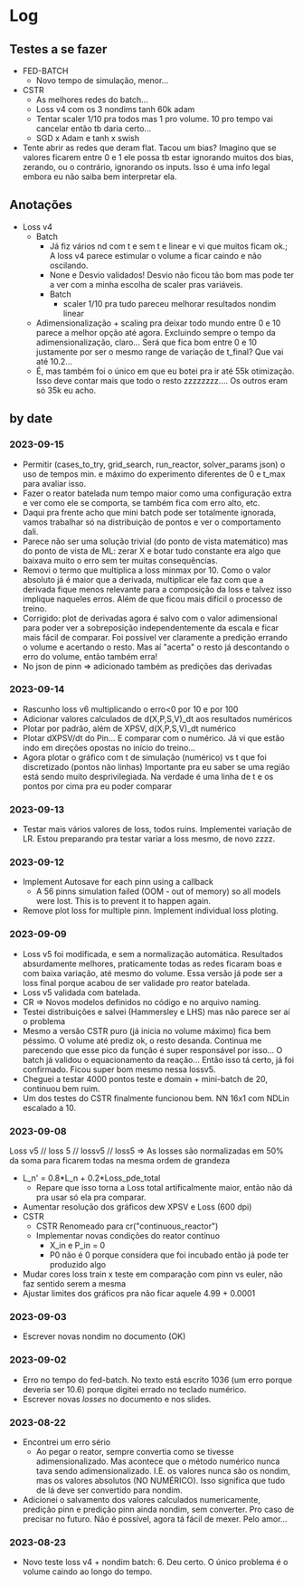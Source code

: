 # Log

## Testes a se fazer

- FED-BATCH
  - Novo tempo de simulação, menor...
- CSTR
  - As melhores redes do batch...
  - Loss v4 com os 3 nondims tanh 60k adam
  - Tentar scaler 1/10 pra todos mas 1 pro volume. 10 pro tempo vai cancelar então tb daria certo...
  - SGD x Adam e tanh x swish
- Tente abrir as redes que deram flat. Tacou um bias? Imagino que se valores ficarem entre 0 e 1 ele possa tb estar ignorando muitos dos bias, zerando, ou o contrário, ignorando os inputs. Isso é uma info legal embora eu não saiba bem interpretar ela.


## Anotações
- Loss v4
  - Batch
    - Já fiz vários nd com t e sem t e linear e vi que muitos ficam ok.; A loss v4 parece estimular o volume a ficar caindo e não oscilando.
    - None e Desvio validados! Desvio não ficou tão bom mas pode ter a ver com a minha escolha de scaler pras variáveis.
    - Batch
      - scaler 1/10 pra tudo pareceu melhorar resultados nondim linear
  - Adimensionalização + scaling pra deixar todo mundo entre 0 e 10 parece a melhor opção até agora. Excluindo sempre o tempo da adimensionalização, claro... Será que fica bom entre 0 e 10 justamente por ser o mesmo range de variação de t_final? Que vai até 10.2...
  - É, mas também foi o único em que eu botei pra ir até 55k otimização. Isso deve contar mais que todo o resto zzzzzzzz.... Os outros eram só 35k eu acho.


## by date

### 2023-09-15

- Permitir (cases_to_try, grid_search, run_reactor, solver_params json) o uso de tempos min. e máximo do experimento diferentes de 0 e t_max para avaliar isso.
- Fazer o reator batelada num tempo maior como uma configuração extra e ver como ele se comporta, se também fica com erro alto, etc.
- Daqui pra frente acho que mini batch pode ser totalmente ignorada, vamos trabalhar só na distribuição de pontos e ver o comportamento dali.
- Parece não ser uma solução trivial (do ponto de vista matemático) mas do ponto de vista de ML: zerar X e botar tudo constante era algo que baixava muito o erro sem ter muitas consequências. 
- Removi o termo que multiplica a loss minmax  por 10. Como o valor absoluto já é maior que a derivada, multiplicar ele faz com que a derivada fique menos relevante para a composição da loss e talvez isso implique naqueles erros. Além de que ficou mais difícil o processo de treino.
- Corrigido: plot de derivadas agora é salvo com o valor adimensional para poder ver a sobreposição independentemente da escala e ficar mais fácil de comparar. Foi possível ver claramente a predição errando o volume e acertando o resto. Mas aí "acerta" o resto já descontando o erro do volume, então também erra!
- No json de pinn => adicionado também as predições das derivadas

### 2023-09-14

- Rascunho loss v6 multiplicando o erro<0 por 10 e por 100
- Adicionar valores calculados de d(X,P,S,V)_dt aos resultados numéricos
- Plotar por padrão, além de XPSV, d(X,P,S,V)_dt numérico
- Plotar dXPSV/dt do Pin... E comparar com o numérico. Já vi que estão indo em direções opostas no início do treino...
- Agora plotar o gráfico com t de simulação (numérico) vs t que foi discretizado (pontos não linhas) Importante pra eu saber se uma região está sendo muito desprivilegiada. Na verdade é uma linha de t e os pontos por cima pra eu poder comparar


### 2023-09-13

- Testar mais vários valores de loss, todos ruins. Implementei variação de LR. Estou preparando pra testar variar a loss mesmo, de novo zzzz.

### 2023-09-12

- Implement Autosave for each pinn using a callback
  - A 56 pinns simulation failed (OOM - out of memory) so all models were lost. This is to prevent it to happen again.
- Remove plot loss for multiple pinn. Implement individual loss ploting.



### 2023-09-09

- Loss v5 foi modificada, e sem a normalização automática. Resultados absurdamente melhores, praticamente todas as redes ficaram boas e com baixa variação, até mesmo do volume. Essa versão já pode ser a loss final porque acabou de ser validade pro reator batelada.
- Loss v5 validada com batelada.
- CR => Novos modelos definidos no código e no arquivo naming.
- Testei distribuições e salvei (Hammersley e LHS) mas não parece ser aí o problema
- Mesmo a versão CSTR puro (já inicia no volume máximo) fica bem péssimo. O volume até prediz ok, o resto desanda. Continua me parecendo que esse pico da função é super responsável por isso... O batch já validou o equacionamento da reação... Então isso tá certo, já foi confirmado. Ficou super bom mesmo nessa lossv5.
- Cheguei a testar 4000 pontos teste e domain + mini-batch de 20, continuou bem ruim.
- Um dos testes do CSTR finalmente funcionou bem. NN 16x1 com NDLin escalado a 10.


### 2023-09-08

Loss v5 // loss 5 // lossv5 // loss5 => As losses são normalizadas em 50% da soma para ficarem todas na mesma ordem de grandeza
  - L_n' = 0.8\*L_n + 0.2\*Loss_pde_total
    - Repare que isso torna a Loss total artificalmente maior, então não dá pra usar só ela pra comparar.
- Aumentar resolução dos gráficos dew XPSV e Loss (600 dpi)
- CSTR
  - CSTR Renomeado para cr("continuous_reactor")
  - Implementar novas condições do reator contínuo
    - X_in e P_in = 0
    - P0 não é 0 porque considera que foi incubado então já pode ter produzido algo
- Mudar cores loss train x teste em comparação com pinn vs euler, não faz sentido serem a mesma
- Ajustar limites dos gráficos pra não ficar aquele 4.99 + 0.0001 

### 2023-09-03

- Escrever novas nondim no documento (OK)

### 2023-09-02

- Erro no tempo do fed-batch. No texto está escrito 1036 (um erro porque deveria ser 10.6) porque digitei errado no teclado numérico.
- Escrever novas *losses* no documento e nos slides.

### 2023-08-22

- Encontrei um erro sério
  - Ao pegar o reator, sempre convertia como se tivesse adimensionalizado. Mas acontece que o método numérico nunca tava sendo adimensionalizado. I.E. os valores nunca são os nondim, mas os valores absolutos (NO NUMÉRICO). Isso significa que tudo de lá deve ser convertido para nondim.
- Adicionei o salvamento dos valores calculados numericamente, predição pinn e predição pinn ainda nondim, sem converter. Pro caso de precisar no futuro. Não é possível, agora tá fácil de mexer. Pelo amor...

### 2023-08-23
- Novo teste loss v4 + nondim batch: 6. Deu certo. O único problema é o volume caindo ao longo do tempo.